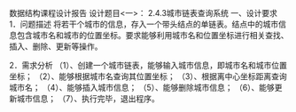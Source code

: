 数据结构课程设计报告
设计题目<一>：
2.4.3城市链表查询系统
一、设计要求 
1．问题描述
将若干个城市的信息，存入一个带头结点的单链表。结点中的城市信息包含城市名和城市的位置坐标。要求能够利用城市名和位置坐标进行相关查找、插入、删除、更新等操作。

2．需求分析
（1）、创建一个城市链表，能够输入城市信息，即城市名和城市位置坐标；
（2）、能够根据城市名查询其位置坐标；
（3）、根据离中心坐标距离查询城市名；
（4）、能够插入城市信息；
（5）、能够删除城市信息；
（6）、能够更新城市信息；
（7）、执行完毕，退出程序。
